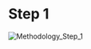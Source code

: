 <h1>Step 1</h1>

![Methodology_Step_1](https://user-images.githubusercontent.com/64942612/151678252-a44b09bf-130b-4b65-a55d-8f7c5bb9cfdc.jpg)

